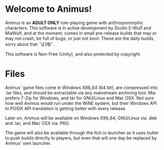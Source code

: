 # Welcome to Animus!

Animus is an **ADULT ONLY** role-playing game with anthropomorphic characters. This software is in active development by Studio E-Wulf and MiaWulf, and at the moment, comes in small pre-release builds that may or may not crash, be full of bugs, or just not boot. These are the daily builds, sorry about that ¯\\___(ツ)___/¯.

This software is Non-Free (Unity), and also protected by copyright.


# Files

Animus' game files come in Windows X86_64 (64 bit), are compressed into .tar files, and should be extractable via any mainstream archiving tool. Mia prefers 7-Zip for Windows, and tar for GNU/Linux and Mac OSX. Not sure how well Animus would run under the WiNE system, but their Windows API to POSIX API translation is getting better with every release.

Later on, Animus will be available on Windows X96_64, GNU/Linux via .deb and .tar, and Mac OSX via .PKG.

The game will also be available through the Itch.io launcher as it uses butler to push builds directly to players, but even that will one day be replaced by Animus' own launcher.

